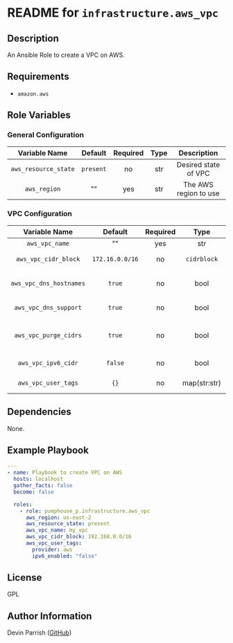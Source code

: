 # README for `infrastructure.aws_vpc`

## Description

An Ansible Role to create a VPC on AWS.

## Requirements

- `amazon.aws`

## Role Variables

### General Configuration

|    Variable Name     |  Default  | Required | Type |      Description      |
|:--------------------:|:---------:|:--------:|:----:|:---------------------:|
| `aws_resource_state` | `present` |    no    | str  | Desired state of VPC  |
|     `aws_region`     |    ""     |   yes    | str  | The AWS region to use |

### VPC Configuration

|      Variable Name      |     Default     | Required |     Type     |                           Description                           |
|:-----------------------:|:---------------:|:--------:|:------------:|:---------------------------------------------------------------:|
|     `aws_vpc_name`      |       ""        |   yes    |     str      |                           Name of VPC                           |
|  `aws_vpc_cidr_block`   | `172.16.0.0/16` |    no    | `cidrblock`  |                   The primary CIDR of the VPC                   |
| `aws_vpc_dns_hostnames` |     `true`      |    no    |     bool     |             Whether to enable AWS hostname support              |
|  `aws_vpc_dns_support`  |     `true`      |    no    |     bool     |                Whether to enable AWS DNS support                |
|  `aws_vpc_purge_cidrs`  |     `true`      |    no    |     bool     | Remove existing CIDRs are not specified in `aws_vpc_cidr_block` |
|   `aws_vpc_ipv6_cidr`   |     `false`     |    no    |     bool     |               Request an IPv6 CIDR block (`/56`)                |
|   `aws_vpc_user_tags`   |      `{}`       |    no    | map(str:str) |                   Custom tags to apply to VPC                   |

## Dependencies

None.

## Example Playbook

```yaml
---
- name: Playbook to create VPC on AWS
  hosts: localhost
  gather_facts: false
  become: false

  roles:
    - role: pumphouse_p.infrastructure.aws_vpc
      aws_region: us-east-2
      aws_resource_state: present
      aws_vpc_name: my_vpc
      aws_vpc_cidr_block: 192.168.0.0/16
      aws_vpc_user_tags:
        provider: aws
        ipv6_enabled: "false"
```

## License

GPL

## Author Information

Devin Parrish ([GitHub](https://github.com/pumphouse-p))